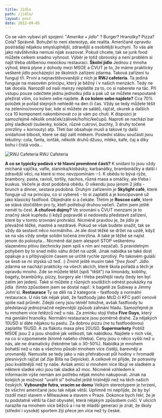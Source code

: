 ```yaml
---
title: Jídlo
path: /jidlo/
layout: post
date: 2012-09-05
---
```


Co se vám vybaví při spojení: "_Amerika + jídlo_" ? Burger? Hranolky? Pizza? Cola? Správně. Bohužel to není stereotyp, ale realita. Američané opravdu postrádají nějakou smysluplnější, zdravější a osobitější kuchyni. To vás ale jako návštěvníka nemusí nijak svazovat. Pokud chcete, tak se junk food můžete celkem snadno vyhnout. Výběr je totiž obrovský a není problém si najít třeba oblíbenou mexickou restauraci. **Školní jídlo** Jednou z mnoha výhod, která plyne z dohody mezi MSOE a ČVUT je to, že máme prakticky veškeré jídlo pocházející ze školních zařízení zdarma. Taková zařízení tu fungují tři. První a nejnavštěvovanější z nich je **RWJ cafeteria**. Ta jediná funguje na masovém principu, který je běžný i v našich menzách. Tedy ne tak docela. Narozdíl od naší menzy neplatíte za to, co si naberete na tác. Při vstupu pouze odečtete jednu jednotku jídla a pak už se můžete nespoutaně přežírat vším, co kolem sebe najdete. **A co kolem sebe najdete?** Cca 70% položek je pořád stejných nehledě na den či čas. Vždy se tedy můžete těšit na zelenino/ovocný bar, kde si můžete ze salátů, rajčat, okurek a dalších cca 10 komponent nakombinovat co je vám po chuti. K dispozci je samozřejmě několik omáček/zálivek/hořtic/kečupů. Naproti se nachází bar plný sladkostí (sušenky, koláče, různé cukroví, buchty, 3 druhy točené zmrzliny + kornouty) atp. Třetí bar obsahuje musli a takové ty další snídaňové blbosti, které se dají zalít mlékem. Poslední stálou součástí jsou tekutiny: cola, fanta, ionťák, několik druhů džusu, mléko, kafe, čaj a díky bohu i čistá voda... 

![RWJ Cafeteria](../wp-legacy-content/menza-300x225.jpg) RWJ Cafeteria

**A co se typicky podává v té hlavní proměnné části?** K snídani to jsou vždy míchaná vajíčka, vafle, slaninka/klobásky, karbanátky, bramboráčky a další i zdravější věci, na které si moc nevzpomínám :-). K obědu to bývá rýže, brambory, pasta, ravioli, tortily, nachos, různá masa a omáčky, ale třeba i kuskus. Večeře je dost podobná obědu. O víkendu jsou jenom 2 jídla - brunch a dinner, sestava podobná. Druhým zařízením je **Skylight café**, které funguje už na principu, co si vybereš - to si zaplatíš a je koncipované už jako klasický fastfood. Objednáte si a čekáte. Třetím je **Roscoe café**, které se stává útočištěm pro ty, kteří potřebují druhou večeři. Zatím jsem ještě neměl tu čest. **A chuťové dojmy?** Ve srovnání s ČVUT menzami je to značný skok kupředu (i když popravdě si nedovedu představit zařízení, které by v tomto srovnání prohrálo). Nicméně pravdou je, že jídlo je převážně těžké, mastné a nezdravé. Pokud se však budete snažit, tak se vždy dá sestavit něco normálního. Je ale dost těžké se držet na uzdě, když se na vás vždy směje solidní točená zmrzlina. A také je těžké se najíst jenom do polosyta... Nicméně dal jsem alespoň STOP veškerému slazenému pitivu (technicky jsem spíš s ním ani nezačal). S pravidelným pohybem by to snad mělo váhu držet na uzdě. Jinak nabídka se také dost opakuje a s přibývajícím časem se určitě rychle zprotivý. Po takovém guláši se šesti se mi stýská už teď. :) Zmínit ještě musím také "_free food_". Jídlo zdarma se nachází prakticky na všech akcích, které škola pořádá a těch je opravdu mnoho. Zde se můžete těšit (spíš "těšit") na limonády, koblihy, bagety, brambůrky, pizzy, burgery ale i třeba pestřejší rauty (tedy ten byl zatím jen jeden). Také si můžete z různých soutěžích odnést poukázky na jídla  (tímto způsobem jsem se dostal např.: k bagetě ze Subway a Jimmy John's). **Restaurace** Ty se dělí na 2 kategorie - fastfoody a normální restaurace. U nás tak nějak platí, že fastfoody jako McD či KFC patří cenově spíše nad průměr. Zdejší ceny jsou téměř totožné, avšak fastfoody tu představují jednoznačně nejlevnější způsob zahnání hladu. Samozřejmě je tu mnohem více řetězců než u nás. Za zmínku stojí třeba **Five Guys**, který má geniální hranolky. Normální restaurace jsou poměrně drahé. Za nějakých 10USD si dáte nějakou tu pastu. Za dobrou pizzu (ne tu fastfoodovou) zaplatíte 15USD. A za flákotu masa přes 20USD. **Supermarkety** Poblíž MSOE jsou 2 a jsou shodné jak velikostí, tak nabídkou. Najdete v nich vše, na co si vzpomenete (kromě našeho chleba). Ceny jsou o něco vyšší než u nás, ale ne dramaticky (řekněme tak o 30-50%). Nabídka je mnohem bohatší než u nás a všechno působí mnohem více čistěji, barevněji a urovnaněji. Nemusíte se tedy jako u nás přehrabovat půl hodiny v hromadě plesnivých rajčat (ať žije Billa na Dejvické). A celkově mi přijde, že potraviny jsou kvalitnější než ty naše. Avšak amíci si mnohem více libují ve sladkém a některé sladké věci jsou tak sladké až moc. Nicméně vzhledem k informacím výše nemám ani potřebu nějak mnoho nakupovat. Jinak na kolejích je možnost "uvařit si" bohužel ještě tristnější než na těch našich českých. **Vybourejte futra, vracím se domu** Velkým stereotypem je tvrzení, že všichni američané jsou tak nějak větší. Upřímně mi nepřijde, že by byl rozdíl mezi stavem v Milwaukee a stavem v Praze. Dokonce bych řekl, že je tu podstatně větší ta část obyvatel, která nějakým způsobem cvičí. V ulicích narazíte na mnohem více běžců a i na té mladší generaci je znát, že školy (střední i vysoké) sportem žijí přece jen více než ty české.
